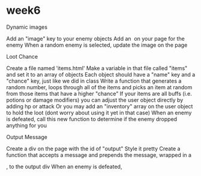 # week6
Dynamic images

Add an "image" key to your enemy objects
Add an <img> on your page for the enemy
When a random enemy is selected, update the image on the page
 

Loot Chance

Create a file named 'items.html'
Make a variable in that file called "items" and set it to an array of objects
Each object should have a "name" key and a "chance" key, just like we did in class
Write a function that generates a random number, loops through all of the items and picks an item at random from those items that have a higher "chance"
If your items are all buffs (i.e. potions or damage modifiers) you can adjust the user object directly by adding hp or attack
Or you may add an "inventory" array on the user object to hold the loot (dont worry about using it yet in that case)
When an enemy is defeated, call this new function to determine if  the enemy dropped anything for you
 

Output Message

Create a div on the page with the id of "output"
Style it pretty
Create a function that accepts a message and prepends the message, wrapped in a <p>, to the output div 
When an enemy is defeated, 
